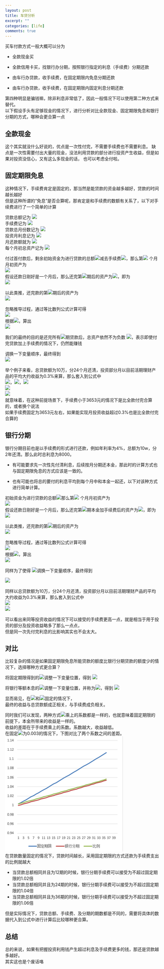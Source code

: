 ```yaml
---
layout: post
title: 车贷分析
excerpt: ""
categories: [life]
comments: true
---
```


买车付款方式一般大概可以分为

* 全款现金买

* 全款信用卡买，找银行办分期，按照银行指定的利息（手续费）分期还款

* 由车行办贷款，收手续费，在固定期限内免息分期还款

* 由车行办贷款，收手续费，在固定期限内固定利息分期还款

第四种明显是骗钱嘛，除非利息非常低了，因此一般情况下可以使用第二种方式来替代。  
以下假设手头有足够现金的情况下，进行分析对比全款现金、固定期限免息和银行分期的方式，哪种会更合算一点

## 全款现金

这个其实就没什么好说的，优点是一次性付完，不需要手续费也不需要利息。
缺点是一次性需要付出大量的现金，没法利用贷款的部分进行投资产生收益，但是如果对投资没信心，又有这么多现金的话，
也可以考虑全付啦。

## 固定期限免息

这种情况下，手续费肯定是固定的，那当然是能贷款的资金越多越好，贷款的时间越长越好  
但是这种所谓的“免息”是否合算呢，那肯定是和手续费的数额有关系了，以下对手续费进行了一个简单的计算


贷款总额记为 <img src="http://www.forkosh.com/mathtex.cgi? L">  
手续费记为 <img src="http://www.forkosh.com/mathtex.cgi? C">  
贷款总月份数记为 <img src="http://www.forkosh.com/mathtex.cgi? N">  
投资月利息记为 <img src="http://www.forkosh.com/mathtex.cgi? I">  
月还款额就为 <img src="http://www.forkosh.com/mathtex.cgi? \frac{L}{N}">  
每个月初总资产记为 <img src="http://www.forkosh.com/mathtex.cgi? P_N">  


付过首付款后，剩余初始资金为进行贷款的总额<img src="http://www.forkosh.com/mathtex.cgi? L">减去手续费<img src="http://www.forkosh.com/mathtex.cgi? C">，那么第<img src="http://www.forkosh.com/mathtex.cgi? 0"> 个月月初资产为  
<img src="http://www.forkosh.com/mathtex.cgi? P_0=L-C">  
假设还款日刚好是一个月后，那么还完第<img src="http://www.forkosh.com/mathtex.cgi? 1">期后的资产为<img src="http://www.forkosh.com/mathtex.cgi? P_1=(L-C)\times({1+I})-\frac{L}{N}">，即为  
<img src="http://www.forkosh.com/mathtex.cgi? P_1=P_{0}\times({1+I})-\frac{L}{N}">

以此类推，还完款的第<img src="http://www.forkosh.com/mathtex.cgi? N">期后的资产为  
<img src="http://www.forkosh.com/mathtex.cgi? P_N=P_{N-1}\times({1+I})-\frac{L}{N}">

忽略推导过程，通过等比数列公式计算可得  
<img src="http://www.forkosh.com/mathtex.cgi? P_N=(P_{0}-\frac{L}{N\times{I}})\times({1+I})^N+\frac{L}{N\times{I}}">  
根据<img src="http://www.forkosh.com/mathtex.cgi? P_0=L-C">，算出  
<img src="http://www.forkosh.com/mathtex.cgi? P_N=(L-C-\frac{L}{N\times{I}})\times({1+I})^N+\frac{L}{N\times{I}}">  


我们的最终的目的是还完所有<img src="http://www.forkosh.com/mathtex.cgi? N">期贷款后，总资产依然不为负数 <img src="http://www.forkosh.com/mathtex.cgi? P_N>=0">，表示即使付完贷款加上手续费的情况下，仍然能赚钱

调换一下变量顺序，最终得到  
<img src="http://www.forkosh.com/mathtex.cgi? \Large C\leq{L}\times({1+\frac{1}{N\times{I}\times({1+I})^N}-\frac{1}{N\times{I}}})">

举个例子来看，总贷款额为10万，分24个月还清，投资部分月以目前活期理财产品的平均大约收益为0.3%来算，那么套入到公式中  
<img src="http://www.forkosh.com/mathtex.cgi? L=100000">，<img src="http://www.forkosh.com/mathtex.cgi? N=24">，<img src="http://www.forkosh.com/mathtex.cgi? I=0.003">  
<img src="http://www.forkosh.com/mathtex.cgi? C\leq{100000}\times({1+\frac{1}{24\times{0.003}\times({1+0.003})^{24}}-\frac{1}{24\times{0.003}}})">  
<img src="http://www.forkosh.com/mathtex.cgi? C\leq{3653}">  
就意味着，在这种前提场景下，手续费小于3653元的情况下是比全款付完合算的，或者换个说法  
如果手续费固定为3653元左右，如果能实现月投资收益超过0.3%也是比全款付完合算的

## 银行分期

银行分期目前也是以手续费的形式进行还款，例如年利率为4%，总额为10w，分2年还清。那么此时总利息为8000。  

* 有可能要求先一次性先付清利息，后续按月分期还本金，那此时的计算方式也与固定期限免息的方式应该是一致的。  

* 也有可能也将总的要付的利息平均到每个月中和本金一起还，以下对该种方式进行简单计算。

初始资金为进行贷款的总额<img src="http://www.forkosh.com/mathtex.cgi? L">那么第<img src="http://www.forkosh.com/mathtex.cgi? 0"> 个月月初资产为  
<img src="http://www.forkosh.com/mathtex.cgi? P_0=L">  
假设还款日刚好是一个月后，那么还完第<img src="http://www.forkosh.com/mathtex.cgi? 1">期本金加手续费后的资产为<img src="http://www.forkosh.com/mathtex.cgi? P_1=(L)\times({1+I})-\frac{L}{N}-\frac{C}{N}">，即为  
<img src="http://www.forkosh.com/mathtex.cgi? P_1=P_{0}\times({1+I})-\frac{L+C}{N}">

以此类推，还完款的第<img src="http://www.forkosh.com/mathtex.cgi? N">期后的资产为  
<img src="http://www.forkosh.com/mathtex.cgi? P_N=P_{N-1}\times({1+I})-\frac{L+C}{N}">

忽略推导过程，通过等比数列公式计算可得  
<img src="http://www.forkosh.com/mathtex.cgi? P_N=(P_{0}-\frac{L+C}{N\times{I}})\times({1+I})^N+\frac{L+C}{N\times{I}}">  
根据<img src="http://www.forkosh.com/mathtex.cgi? P_0=L">，算出  
<img src="http://www.forkosh.com/mathtex.cgi? P_N=(L-\frac{L+C}{N\times{I}})\times({1+I})^N+\frac{L+C}{N\times{I}}">  


同样为了使得 <img src="http://www.forkosh.com/mathtex.cgi? P_N>=0">调换一下变量顺序，最终得到  

<img src="http://www.forkosh.com/mathtex.cgi? \Large C\leq{L}\times[\frac{N\times{I}\times({1+I})^N}{(1+I)^N-1}-1]">

同样以总贷款额为10万，分24个月还清，投资部分月以目前活期理财产品的平均大约收益为0.3%来算，那么套入到公式中  
<img src="http://www.forkosh.com/mathtex.cgi? C\leq{100000}\times[\frac{24\times{0.003}\times({1+0.003})^24}{(1+0.003)^24-1}-1]">  
<img src="http://www.forkosh.com/mathtex.cgi? C\leq{3793}">  

可以看出来同等投资收益的情况下可以接受的手续费更高一点，就是相当于用于投资的部分及投资收益略多了那么一点点，  
但是同一次先付完利息的比影响其实也不会太大。

## 对比

比较复杂的情况是如果固定期限免息所能贷款的额度比银行分期贷款的额度少的情况下，选择哪种方式更合算？

将固定期限得到的<img src="http://www.forkosh.com/mathtex.cgi? P_N">调整一下变量位置，得到
<img src="http://www.forkosh.com/mathtex.cgi? P_N=L\times[(1-\frac{1}{N\times{I}})\times(1+I)^{N}+\frac{1}{N\times{I}}]-C\times(1+I)^N">  

将银行等额本息的<img src="http://www.forkosh.com/mathtex.cgi? P_N">调整一下变量位置，并称为<img src="http://www.forkosh.com/mathtex.cgi? Q_N">，得到
<img src="http://www.forkosh.com/mathtex.cgi? Q_N=L\times[(1-\frac{1}{N\times{I}})\times(1+I)^{N}+\frac{1}{N\times{I}}]-C\times[\frac{(1+I)^{N}-1}{N\times{I}}]">  

显而易见，在<img src="http://www.forkosh.com/mathtex.cgi? N">和<img src="http://www.forkosh.com/mathtex.cgi? I">固定的情况下，  
最终的收益与总贷款额成正相关，与手续费成负相关。

同时我们可以发现，两种方式<img src="http://www.forkosh.com/mathtex.cgi? L">乘上的系数都是一样的，也就意味着固定期限的前提下，本金所带来的收益是一样的。  
收益的差距在于手续费乘上的系数。系数越大，收益越低。  
在固定<img src="http://www.forkosh.com/mathtex.cgi? I">为0.003的情况下，下图对比了两个系数之间的差距。 
<img src="/img/carloan1.png">  
在贷款数量固定的情况下，贷款时间越长，采用固定期限的方式还款为手续费支出的比例就越大

* 当贷款总额相同并且为12期的时候，银行分期手续费可以接受为不超过固定期限的1.02倍  
* 当贷款总额相同并且为24期的时候，银行分期手续费可以接受为不超过固定期限的1.04倍  
* 当贷款总额相同并且为36期的时候，银行分期手续费可以接受为不超过固定期限的1.06倍  

但是实际情况下，贷款总额、手续费、及分期的期数都是不同的，需要将具体的数据代入到公式中进行计算后比较哪种更合算。

## 总结

总的来说，如果有把握投资利用钱产生超过利息及手续费更多的钱，那还是贷款越多越好。  
其实这也是个废话咯



